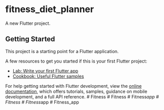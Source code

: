 # fitness_diet_planner

A new Flutter project.

## Getting Started

This project is a starting point for a Flutter application.

A few resources to get you started if this is your first Flutter project:

- [Lab: Write your first Flutter app](https://docs.flutter.dev/get-started/codelab)
- [Cookbook: Useful Flutter samples](https://docs.flutter.dev/cookbook)

For help getting started with Flutter development, view the
[online documentation](https://docs.flutter.dev/), which offers tutorials,
samples, guidance on mobile development, and a full API reference.
#   F i t n e s s  
 #   F i t n e s s  
 #   F i t n e s s _ a p p  
 #   F i t n e s s  
 #   F i t n e s s _ a p p  
 #   F i t n e s s _ a p p  
 